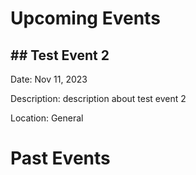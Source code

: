 

<!-- UPCOMING EVENTS -->
# Upcoming Events

## ## Test Event 2

Date: Nov 11, 2023

Description:
description about test event 2

Location: General

<!-- PAST EVENTS -->
# Past Events

